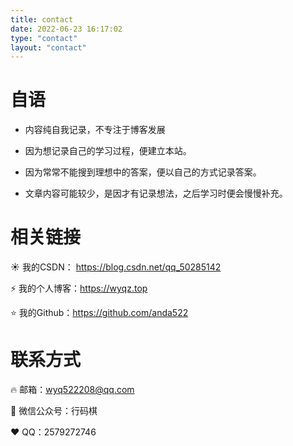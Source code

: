 ```yaml
---
title: contact
date: 2022-06-23 16:17:02
type: "contact"
layout: "contact"
---
```


# 自语

- 内容纯自我记录，不专注于博客发展

- 因为想记录自己的学习过程，便建立本站。

- 因为常常不能搜到理想中的答案，便以自己的方式记录答案。

- 文章内容可能较少，是因才有记录想法，之后学习时便会慢慢补充。

# 相关链接

☀️ 我的CSDN： https://blog.csdn.net/qq_50285142

⚡ 我的个人博客：https://wyqz.top

⭐ 我的Github：https://github.com/anda522 

# 联系方式

🔥 邮箱：wyq522208@qq.com

👏 微信公众号：行码棋

❤️ QQ：2579272746

